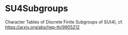 # SU4Subgroups
Character Tables of Discrete Finite Subgroups of SU(4), cf. https://arxiv.org/abs/hep-th/9905212
